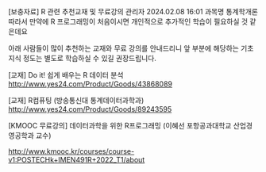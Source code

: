 
[보충자료] R 관련 추천교재 및 무료강의	관리자	2024.02.08 16:01
과목명	통계학개론
따라서 만약에 R 프로그래밍이 처음이시면 개인적으로 추가적인 학습이 필요하실 것 같은데요

아래 사람들이 많이 추천하는 교재와 무료 강의를 안내드리니 앞 부분에 해당하는 기초 지식 정도는 별도로 학습하실 수 있길 권장드립니다.



[교재] Do it! 쉽게 배우는 R 데이터 분석 http://www.yes24.com/Product/Goods/43868089

[교재] R컴퓨팅 (방송통신대 통계데이터과학과) http://www.yes24.com/Product/Goods/89243595



[KMOOC 무료강의] 데이터과학을 위한 R프로그래밍 (이혜선 포항공과대학교 산업경영공학과 교수)

http://www.kmooc.kr/courses/course-v1:POSTECHk+IMEN491R+2022_T1/about